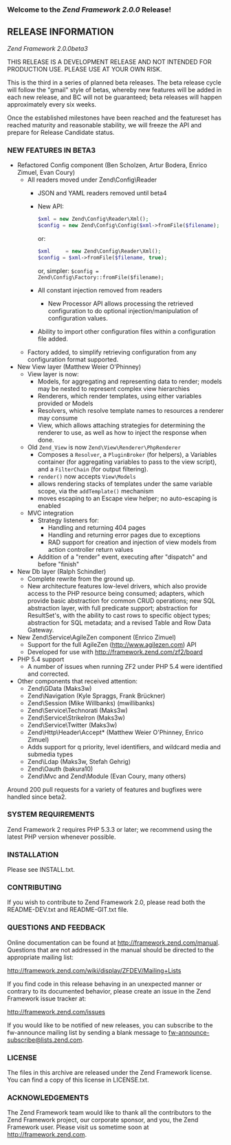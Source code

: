 ### Welcome to the *Zend Framework 2.0.0* Release!

## RELEASE INFORMATION

*Zend Framework 2.0.0beta3*

THIS RELEASE IS A DEVELOPMENT RELEASE AND NOT INTENDED FOR PRODUCTION USE.
PLEASE USE AT YOUR OWN RISK.

This is the third in a series of planned beta releases. The beta release
cycle will follow the "gmail" style of betas, whereby new features will
be added in each new release, and BC will not be guaranteed; beta
releases will happen approximately every six weeks. 

Once the established milestones have been reached and the featureset has
reached maturity and reasonable stability, we will freeze the API and
prepare for Release Candidate status.

### NEW FEATURES IN BETA3

 -  Refactored Config component (Ben Scholzen, Artur Bodera, Enrico Zimuel, 
    Evan Coury)
     -  All readers moved under Zend\Config\Reader
         -  JSON and YAML readers removed until beta4
         -  New API:

            ```php
            $xml = new Zend\Config\Reader\Xml(); 
            $config = new Zend\Config\Config($xml->fromFile($filename);
            ```
            or:

            ```php
            $xml     = new Zend\Config\Reader\Xml(); 
            $config = $xml->fromFile($filename, true);
            ```

            or, simpler: `$config = Zend\Config\Factory::fromFile($filename);`
         -  All constant injection removed from readers
             -  New Processor API allows processing the retrieved configuration 
                to do optional injection/manipulation of configuration values.
         -  Ability to import other configuration files within a configuration 
            file added.
     -  Factory added, to simplify retrieving configuration from any 
        configuration format supported.
 -  New View layer (Matthew Weier O'Phinney)
     -  View layer is now:
         -  Models, for aggregating and representing data to render; models may be
            nested to represent complex view hierarchies
         -  Renderers, which render templates, using either variables provided or
            Models
         -  Resolvers, which resolve template names to resources a renderer may
            consume
         -  View, which allows attaching strategies for determining the renderer 
            to use, as well as how to inject the response when done.
     -  Old `Zend_View` is now `Zend\View\Renderer\PhpRenderer`
         -  Composes a `Resolver`, a `PluginBroker` (for helpers), a Variables 
            container (for aggregating variables to pass to the view script), 
            and a `FilterChain` (for output filtering). 
         -  `render()` now accepts `View\Models`
         -  allows rendering stacks of templates under the same variable scope, 
            via the `addTemplate()` mechanism
         -  moves escaping to an Escape view helper; no auto-escaping is enabled
     -  MVC integration
         -  Strategy listeners for:
             -  Handling and returning 404 pages
             -  Handling and returning error pages due to exceptions
             -  RAD support for creation and injection of view models from action
                controller return values
         -  Addition of a "render" event, executing after "dispatch" and before
            "finish"
 -  New Db layer (Ralph Schindler)
     -  Complete rewrite from the ground up.
     -  New architecture features low-level drivers, which also provide access to
        the PHP resource being consumed; adapters, which provide basic 
        abstraction for common CRUD operations; new SQL abstraction layer, with 
        full predicate support; abstraction for ResultSet's, with the ability to 
        cast rows to specific object types; abstraction for SQL metadata; and a 
       revised Table and Row Data Gateway.
 -  New Zend\Service\AgileZen component (Enrico Zimuel)
     -  Support for the full AgileZen (http://www.agilezen.com) API
     -  Developed for use with http://framework.zend.com/zf2/board 
 -  PHP 5.4 support
     -  A number of issues when running ZF2 under PHP 5.4 were identified and
        corrected.
 -  Other components that received attention:
     -  Zend\GData (Maks3w)
     -  Zend\Navigation (Kyle Spraggs, Frank Brückner)
     -  Zend\Session (Mike Willbanks) (mwillibanks)
     -  Zend\Service\Technorati (Maks3w)
     -  Zend\Service\StrikeIron (Maks3w)
     -  Zend\Service\Twitter (Maks3w)
     -  Zend\Http\Header\Accept* (Matthew Weier O'Phinney, Enrico Zimuel)
     -  Adds support for q priority, level identifiers, and wildcard media and
        submedia types
     -  Zend\Ldap (Maks3w, Stefah Gehrig)
     -  Zend\Oauth (bakura10)
     -  Zend\Mvc and Zend\Module (Evan Coury, many others)

Around 200 pull requests for a variety of features and bugfixes were handled
since beta2.

### SYSTEM REQUIREMENTS

Zend Framework 2 requires PHP 5.3.3 or later; we recommend using the
latest PHP version whenever possible.

### INSTALLATION

Please see INSTALL.txt.

### CONTRIBUTING

If you wish to contribute to Zend Framework 2.0, please read both the
README-DEV.txt and README-GIT.txt file.

### QUESTIONS AND FEEDBACK

Online documentation can be found at http://framework.zend.com/manual.
Questions that are not addressed in the manual should be directed to the
appropriate mailing list:

http://framework.zend.com/wiki/display/ZFDEV/Mailing+Lists

If you find code in this release behaving in an unexpected manner or
contrary to its documented behavior, please create an issue in the Zend
Framework issue tracker at:

http://framework.zend.com/issues

If you would like to be notified of new releases, you can subscribe to
the fw-announce mailing list by sending a blank message to
<fw-announce-subscribe@lists.zend.com>.

### LICENSE

The files in this archive are released under the Zend Framework license.
You can find a copy of this license in LICENSE.txt.

### ACKNOWLEDGEMENTS

The Zend Framework team would like to thank all the contributors to the Zend
Framework project, our corporate sponsor, and you, the Zend Framework user.
Please visit us sometime soon at http://framework.zend.com.
